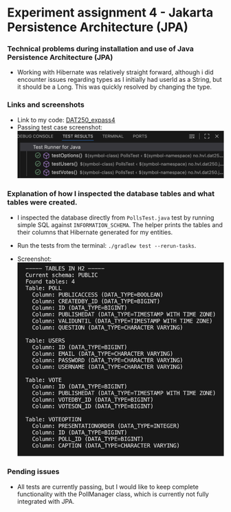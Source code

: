 # Experiment assignment 4 - Jakarta Persistence Architecture (JPA)

### Technical problems during installation and use of Java Persistence Architecture (JPA)

- Working with Hibernate was relatively straight forward, although i did encounter issues regarding types as I initially had userId as a String, but it should be a Long. This was quickly resolved by changing the type.

### Links and screenshots

- Link to my code: [DAT250_expass4](https://github.com/frheg/DAT250_expass4)
- Passing test case screenshot: ![alt text](<Screenshot 2025-09-22 at 19.11.46.png>)

### Explanation of how I inspected the database tables and what tables were created.

- I inspected the database directly from `PollsTest.java` test by running simple SQL against `INFORMATION_SCHEMA`. The helper prints the tables and their columns that Hibernate generated for my entities.

- Run the tests from the terminal: `./gradlew test --rerun-tasks`.

- Screenshot: ![alt text](<Screenshot 2025-09-22 at 20.12.53.png>)

### Pending issues

- All tests are currently passing, but I would like to keep complete functionality with the PollManager class, which is currently not fully integrated with JPA.
